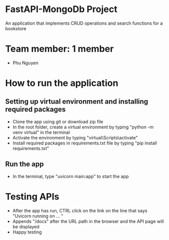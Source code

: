 # FastAPI-MongoDb Project

An application that implements CRUD operations and search functions for a bookstore

# Team member: 1 member

- Phu Nguyen

# How to run the application

## Setting up virtual environment and installing required packages

- Clone the app using git or download zip file
- In the root folder, create a virtual environment by typing "python -m venv virtual" in the terminal
- Activate the environment by typing "virtual\Scripts\activate"
- Install required packages in requirements.txt file by typing "pip install requirements.txt"

## Run the app

- In the terminal, type "uvicorn main:app" to start the app

# Testing APIs

- After the app has run, CTRL click on the link on the line that says "Uvicorn running on ... "
- Appends "/docs" after the URL path in the browser and the API page will be displayed
- Happy testing
